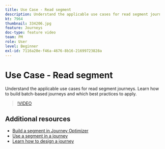 ```yaml
---
title: Use Case - Read segment
description: Understand the applicable use cases for read segment journeys. Learn how to build batch-based journeys and which best practices to apply.
kt: 7964
thumbnail: 334206.jpg
feature: Journeys
doc-type: feature video
team: PM
role: User
level: Beginner
exl-id: 7116a20e-f46a-4676-8b16-21699723828a
---
```

# Use Case - Read segment

Understand the applicable use cases for read segment journeys. Learn how to build batch-based journeys and which best practices to apply.

>[!VIDEO](https://video.tv.adobe.com/v/334206?quality=12)

## Additional resources

* [Build a segment in Journey Optimizer](https://experienceleague.adobe.com/docs/journey-optimizer/using/segment/creating-a-segment.html)
* [Use a segment in a journey](https://experienceleague.adobe.com/docs/journey-optimizer/using/orchestrate-journeys/about-journey-building/read-segment.html)
* [Learn how to design a journey](https://experienceleague.adobe.com/docs/journey-optimizer/using/orchestrate-journeys/create-journey/using-the-journey-designer.html)
